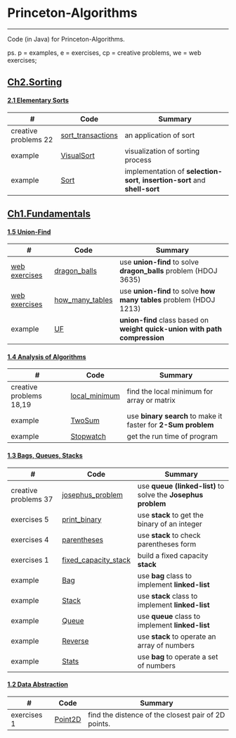 # Princeton-Algorithms
-----
Code (in Java) for Princeton-Algorithms.

ps. p = examples, e = exercises, cp = creative problems, we = web exercises;

## [Ch2.Sorting](http://algs4.cs.princeton.edu/20sorting/) ##

#### [2.1 Elementary Sorts](http://algs4.cs.princeton.edu/21elementary/) ####
|  #   | Code | Summary |
| ---- | ---- | ------- |
|creative problems 22|[sort_transactions](./ch2_sorting/2.1_cp22_sort_transactions/)|an application of sort|
|example|[VisualSort](./ch2_sorting/2.1_p2_VisualSort/)|visualization of sorting process|
|example|[Sort](./ch2_sorting/2.1_p1_Sort/)|implementation of **selection-sort**, **insertion-sort** and **shell-sort**|

## [Ch1.Fundamentals](http://algs4.cs.princeton.edu/10fundamentals/) ##

#### [1.5 Union-Find](http://algs4.cs.princeton.edu/15uf/) ####
|  #   | Code | Summary |
| ---- | ---- | ------- |
|[web exercises](http://acm.hdu.edu.cn/showproblem.php?pid=3635)|[dragon_balls](./ch1_fundamentals/1.5_we2_dragon_balls/)|use **union-find** to solve **dragon_balls** problem (HDOJ 3635)|
|[web exercises](http://acm.hdu.edu.cn/showproblem.php?pid=1213)|[how_many_tables](./ch1_fundamentals/1.5_we1_how_many_tables/)|use **union-find** to solve **how many tables** problem (HDOJ 1213)|
|example|[UF](./ch1_fundamentals/1.5_p1_UF/)|**union-find** class based on **weight quick-union with path compression**|

#### [1.4 Analysis of Algorithms](http://algs4.cs.princeton.edu/14analysis/) ####
|  #   | Code | Summary |
| ---- | ---- | ------- |
|creative problems 18,19|[local_minimum](./ch1_fundamentals/1.4_cp18_local_minimum/)|find the local minimum for array or matrix|
|example|[TwoSum](./ch1_fundamentals/1.4_p2_TwoSum/)|use **binary search** to make it faster for **2-Sum problem**|
|example|[Stopwatch](./ch1_fundamentals/1.4_p1_Stopwatch/)|get the run time of program|

#### [1.3 Bags, Queues, Stacks](http://algs4.cs.princeton.edu/13stacks/) ####
|  #   | Code | Summary |
| ---- | ---- | ------- |
|creative problems 37|[josephus_problem](./ch1_fundamentals/1.3_cp37_josephus_problem/)|use **queue (linked-list)** to solve the **Josephus problem**|
|exercises 5|[print_binary](./ch1_fundamentals/1.3_e5_print_binary/)|use **stack** to get the binary of an integer|
|exercises 4|[parentheses](./ch1_fundamentals/1.3_e4_Parentheses/)|use **stack** to check parentheses form|
|exercises 1|[fixed_capacity_stack](./ch1_fundamentals/1.3_e1_FixedCapacityStack/)|build a fixed capacity **stack**|
|example|[Bag](./ch1_fundamentals/1.3_p4_Bag/)|use **bag** class to implement **linked-list**|
|example|[Stack](./ch1_fundamentals/1.3_p4_Stack/)|use **stack** class to implement **linked-list**|
|example|[Queue](./ch1_fundamentals/1.3_p4_Queue/)|use **queue** class to implement **linked-list**|
|example|[Reverse](./ch1_fundamentals/1.3_p1_Reverse/)|use **stack** to operate an array of numbers|
|example|[Stats](./ch1_fundamentals/1.3_p1_Stats/)|use **bag** to operate a set of numbers|

#### [1.2 Data Abstraction](http://algs4.cs.princeton.edu/12oop/) ####
|  #   | Code | Summary |
| ---- | ---- | ------- |
|exercises 1|[Point2D](./ch1_fundamentals/1.2_e1_Point2D/)|find the distence of the closest pair of 2D points.|